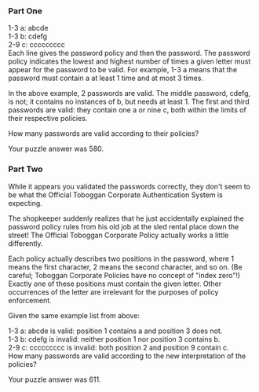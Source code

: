 ### Part One
1-3 a: abcde  
1-3 b: cdefg  
2-9 c: ccccccccc  
Each line gives the password policy and then the password. The password policy indicates the lowest and highest number of times a given letter must appear for the password to be valid. For example, 1-3 a means that the password must contain a at least 1 time and at most 3 times.
  
In the above example, 2 passwords are valid. The middle password, cdefg, is not; it contains no instances of b, but needs at least 1. The first and third passwords are valid: they contain one a or nine c, both within the limits of their respective policies.  

How many passwords are valid according to their policies?  

Your puzzle answer was 580.  

### Part Two
While it appears you validated the passwords correctly, they don't seem to be what the Official Toboggan Corporate Authentication System is expecting.  

The shopkeeper suddenly realizes that he just accidentally explained the password policy rules from his old job at the sled rental place down the street! The Official Toboggan Corporate Policy actually works a little differently.  

Each policy actually describes two positions in the password, where 1 means the first character, 2 means the second character, and so on. (Be careful; Toboggan Corporate Policies have no concept of "index zero"!) Exactly one of these positions must contain the given letter. Other occurrences of the letter are irrelevant for the purposes of policy enforcement.  

Given the same example list from above:  

1-3 a: abcde is valid: position 1 contains a and position 3 does not.  
1-3 b: cdefg is invalid: neither position 1 nor position 3 contains b.  
2-9 c: ccccccccc is invalid: both position 2 and position 9 contain c.  
How many passwords are valid according to the new interpretation of the policies?  

Your puzzle answer was 611.
